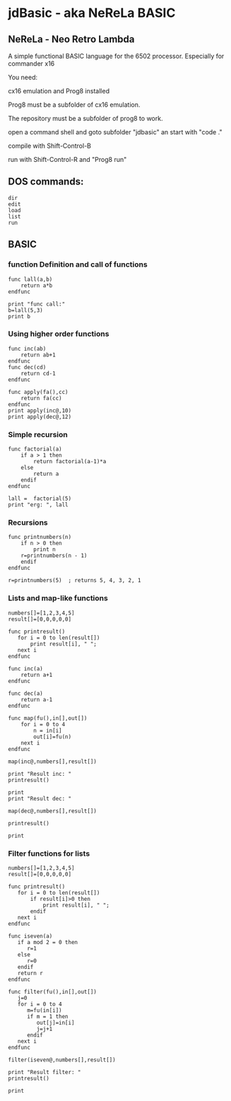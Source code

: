# jdBasic - aka NeReLa BASIC

## NeReLa - Neo Retro Lambda

A simple functional BASIC language for the 6502 processor.
Especially for commander x16

You need:

cx16 emulation and Prog8 installed

Prog8 must be a subfolder of cx16 emulation.

The repository must be a subfolder of prog8 to work.

open a command shell and goto subfolder "jdbasic" an start with "code ."

compile with Shift-Control-B

run with Shift-Control-R and "Prog8 run"

## DOS commands:
```
dir
edit
load
list
run
```

## BASIC 
### function Definition and call of functions
```
func lall(a,b)
    return a*b
endfunc

print "func call:"
b=lall(5,3)
print b
```

### Using higher order functions
```
func inc(ab)
    return ab+1
endfunc
func dec(cd)
    return cd-1
endfunc

func apply(fa(),cc)
    return fa(cc)
endfunc
print apply(inc@,10)
print apply(dec@,12) 
```
### Simple  recursion
```
func factorial(a)
    if a > 1 then
        return factorial(a-1)*a
    else
        return a
    endif
endfunc

lall =  factorial(5)
print "erg: ", lall
```

### Recursions
```
func printnumbers(n)
    if n > 0 then
        print n
	r=printnumbers(n - 1)
    endif
endfunc

r=printnumbers(5)  ; returns 5, 4, 3, 2, 1 
```

### Lists and map-like functions
```
numbers[]=[1,2,3,4,5]
result[]=[0,0,0,0,0]

func printresult() 
   for i = 0 to len(result[])
       print result[i], " ";
   next i
endfunc

func inc(a)
    return a+1
endfunc

func dec(a)
    return a-1
endfunc

func map(fu(),in[],out[])
    for i = 0 to 4
        n = in[i]
        out[i]=fu(n)
    next i
endfunc

map(inc@,numbers[],result[])

print "Result inc: "
printresult()

print
print "Result dec: "

map(dec@,numbers[],result[])

printresult()

print 
```

### Filter functions for lists
```
numbers[]=[1,2,3,4,5]
result[]=[0,0,0,0,0]

func printresult() 
   for i = 0 to len(result[])
       if result[i]>0 then
           print result[i], " ";
       endif
   next i
endfunc

func iseven(a)
   if a mod 2 = 0 then
      r=1
   else
      r=0
   endif
   return r
endfunc

func filter(fu(),in[],out[])
   j=0
   for i = 0 to 4
      m=fu(in[i])
      if m = 1 then
         out[j]=in[i]
         j=j+1
      endif
   next i
endfunc

filter(iseven@,numbers[],result[])

print "Result filter: "
printresult()

print
```
